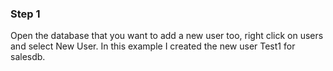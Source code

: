### Step 1 

Open the database that you want to add a new user too, right click on users and select New
User. In this example I created the new user Test1 for salesdb.

